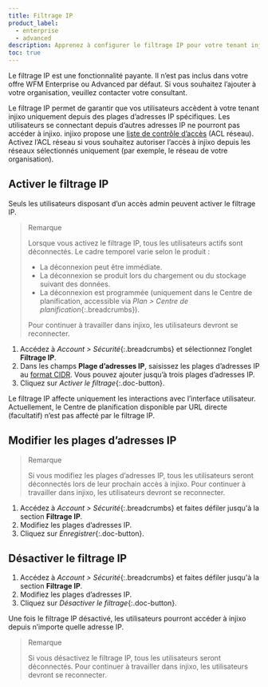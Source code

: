 ```yaml
---
title: Filtrage IP
product_label:
  - enterprise
  - advanced
description: Apprenez à configurer le filtrage IP pour votre tenant injixo.
toc: true
---
```


Le filtrage IP est une fonctionnalité payante. Il n’est pas inclus dans votre offre WFM Enterprise ou Advanced par défaut.
Si vous souhaitez l’ajouter à votre organisation, veuillez contacter votre consultant.

Le filtrage IP permet de garantir que vos utilisateurs accèdent à votre tenant injixo uniquement depuis des plages d’adresses IP spécifiques. Les utilisateurs se connectant depuis d’autres adresses IP ne pourront pas accéder à injixo. injixo propose une [liste de contrôle d’accès](https://docs.aws.amazon.com/vpc/latest/userguide/vpc-network-acls.html) (ACL réseau). Activez l’ACL réseau si vous souhaitez autoriser l’accès à injixo depuis les réseaux sélectionnés uniquement (par exemple, le réseau de votre organisation).

## Activer le filtrage IP

Seuls les utilisateurs disposant d’un accès admin peuvent activer le filtrage IP.

> Remarque
> 
> Lorsque vous activez le filtrage IP, tous les utilisateurs actifs sont déconnectés. Le cadre temporel varie selon le produit&nbsp;:
> - La déconnexion peut être immédiate.
> - La déconnexion se produit lors du chargement ou du stockage suivant des données.
> - La déconnexion est programmée (uniquement dans le Centre de planification, accessible via _Plan > Centre de planification_{:.breadcrumbs}).
> 
> Pour continuer à travailler dans injixo, les utilisateurs devront se reconnecter.

1. Accédez à _Account > Sécurité_{:.breadcrumbs} et sélectionnez l’onglet **Filtrage IP**.
2. Dans les champs **Plage d’adresses IP**, saisissez les plages d’adresses IP au [format CIDR](https://en.wikipedia.org/wiki/Classless_Inter-Domain_Routing#:~:text=CIDR%20notation%20specifies%20an%20IP,bits). Vous pouvez ajouter jusqu’à trois plages d’adresses IP.
3. Cliquez sur _Activer le filtrage_{:.doc-button}.

Le filtrage IP affecte uniquement les interactions avec l’interface utilisateur. Actuellement, le Centre de planification disponible par URL directe (facultatif) n’est pas affecté par le filtrage IP.
 
## Modifier les plages d’adresses IP

> Remarque
> 
> Si vous modifiez les plages d’adresses IP, tous les utilisateurs seront déconnectés lors de leur prochain accès à injixo. Pour continuer à travailler dans injixo, les utilisateurs devront se reconnecter.

1. Accédez à _Account > Sécurité_{:.breadcrumbs} et faites défiler jusqu'à la section **Filtrage IP**.
2. Modifiez les plages d’adresses IP.
3. Cliquez sur _Enregistrer_{:.doc-button}.

## Désactiver le filtrage IP

1. Accédez à _Account > Sécurité_{:.breadcrumbs} et faites défiler jusqu'à la section **Filtrage IP**.
2. Modifiez les plages d’adresses IP.
3. Cliquez sur _Désactiver le filtrage_{:.doc-button}.

Une fois le filtrage IP désactivé, les utilisateurs pourront accéder à injixo depuis n’importe quelle adresse IP.

> Remarque
> 
> Si vous désactivez le filtrage IP, tous les utilisateurs seront déconnectés. Pour continuer à travailler dans injixo, les utilisateurs devront se reconnecter.

